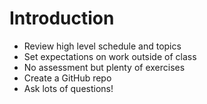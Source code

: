 # Introduction

* Review high level schedule and topics
* Set expectations on work outside of class
* No assessment but plenty of exercises
* Create a GitHub repo
* Ask lots of questions!
